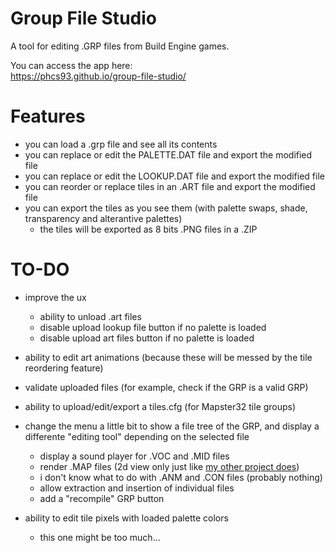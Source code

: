 # Group File Studio

A tool for editing .GRP files from Build Engine games.

You can access the app here:  
https://phcs93.github.io/group-file-studio/

# Features

- you can load a .grp file and see all its contents
- you can replace or edit the PALETTE.DAT file and export the modified file
- you can replace or edit the LOOKUP.DAT file and export the modified file
- you can reorder or replace tiles in an .ART file and export the modified file
- you can export the tiles as you see them (with palette swaps, shade, transparency and alterantive palettes)
    - the tiles will be exported as 8 bits .PNG files in a .ZIP

# TO-DO

- improve the ux
    - ability to unload .art files
    - disable upload lookup file button if no palette is loaded
    - disable upload art files button if no palette is loaded

- ability to edit art animations (because these will be messed by the tile reordering feature)

- validate uploaded files (for example, check if the GRP is a valid GRP)

- ability to upload/edit/export a tiles.cfg (for Mapster32 tile groups)

- change the menu a little bit to show a file tree of the GRP, and display a differente "editing tool" depending on the selected file
    - display a sound player for .VOC and .MID files
    - render .MAP files (2d view only just like [my other project does](https://github.com/phcs93/duke-map-viewer))
    - i don't know what to do with .ANM and .CON files (probably nothing)
    - allow extraction and insertion of individual files
    - add a "recompile" GRP button

- ability to edit tile pixels with loaded palette colors
    - this one might be too much...